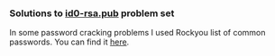 ### Solutions to [id0-rsa.pub](https://id0-rsa.pub) problem set 

In some password cracking problems I used Rockyou list of common passwords. 
You can find it [here](http://downloads.skullsecurity.org/passwords/rockyou.txt.bz2).
